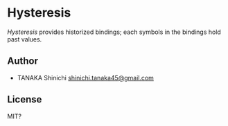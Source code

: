 # Hysteresis

*Hysteresis* provides historized bindings; each symbols in the bindings hold past values.

## Author

- TANAKA Shinichi <shinichi.tanaka45@gmail.com>

## License

MIT?